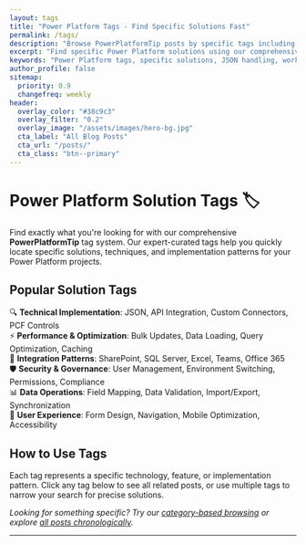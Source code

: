 ```yaml
---
layout: tags
title: "Power Platform Tags - Find Specific Solutions Fast"
permalink: /tags/
description: "Browse PowerPlatformTip posts by specific tags including JSON handling, workflow optimization, data validation, SharePoint integration, performance tuning, and more expert topics."
excerpt: "Find specific Power Platform solutions using our comprehensive tag system. Search by technology, feature, or implementation pattern to discover exactly what you need."
keywords: "Power Platform tags, specific solutions, JSON handling, workflow optimization, data validation, SharePoint integration, performance optimization, troubleshooting"
author_profile: false
sitemap:
  priority: 0.9
  changefreq: weekly
header:
  overlay_color: "#38c9c3"
  overlay_filter: "0.2"
  overlay_image: "/assets/images/hero-bg.jpg"
  cta_label: "All Blog Posts"
  cta_url: "/posts/"
  cta_class: "btn--primary"
---
```


# Power Platform Solution Tags 🏷️

Find exactly what you're looking for with our comprehensive **PowerPlatformTip** tag system. Our expert-curated tags help you quickly locate specific solutions, techniques, and implementation patterns for your Power Platform projects.

## Popular Solution Tags

🔍 **Technical Implementation**: JSON, API Integration, Custom Connectors, PCF Controls  
⚡ **Performance & Optimization**: Bulk Updates, Data Loading, Query Optimization, Caching  
🔗 **Integration Patterns**: SharePoint, SQL Server, Excel, Teams, Office 365  
🛡️ **Security & Governance**: User Management, Environment Switching, Permissions, Compliance  
📊 **Data Operations**: Field Mapping, Data Validation, Import/Export, Synchronization  
🎯 **User Experience**: Form Design, Navigation, Mobile Optimization, Accessibility  

## How to Use Tags

Each tag represents a specific technology, feature, or implementation pattern. Click any tag below to see all related posts, or use multiple tags to narrow your search for precise solutions.

*Looking for something specific? Try our [category-based browsing](/categories/) or explore [all posts chronologically](/posts/).*

---
